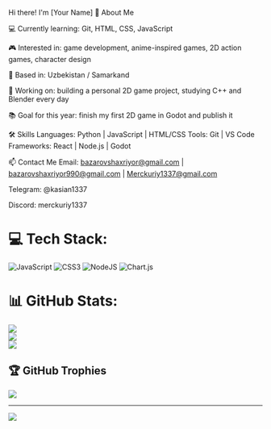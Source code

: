 Hi there! I'm [Your Name]
🎯 About Me

💻 Currently learning: Git, HTML, CSS, JavaScript

🎮 Interested in: game development, anime-inspired games, 2D action games, character design

📍 Based in: Uzbekistan / Samarkand

🧠 Working on: building a personal 2D game project, studying C++ and Blender every day

📚 Goal for this year: finish my first 2D game in Godot and publish it

🛠️ Skills
Languages:     Python | JavaScript | HTML/CSS
Tools:         Git | VS Code  
Frameworks:    React | Node.js | Godot

📫 Contact Me
Email: bazarovshaxriyor@gmail.com | bazarovshaxriyor990@gmail.com | Merckuriy1337@gmail.com

Telegram: @kasian1337

Discord: merckuriy1337


# 💻 Tech Stack:
![JavaScript](https://img.shields.io/badge/javascript-%23323330.svg?style=for-the-badge&logo=javascript&logoColor=%23F7DF1E) ![CSS3](https://img.shields.io/badge/css3-%231572B6.svg?style=for-the-badge&logo=css3&logoColor=white) ![NodeJS](https://img.shields.io/badge/node.js-6DA55F?style=for-the-badge&logo=node.js&logoColor=white) ![Chart.js](https://img.shields.io/badge/chart.js-F5788D.svg?style=for-the-badge&logo=chart.js&logoColor=white)
# 📊 GitHub Stats:
![](https://github-readme-stats.vercel.app/api?username=kasian1337&theme=dark&hide_border=false&include_all_commits=false&count_private=false)<br/>
![](https://nirzak-streak-stats.vercel.app/?user=kasian1337&theme=dark&hide_border=false)<br/>
![](https://github-readme-stats.vercel.app/api/top-langs/?username=kasian1337&theme=dark&hide_border=false&include_all_commits=false&count_private=false&layout=compact)

## 🏆 GitHub Trophies
![](https://github-profile-trophy.vercel.app/?username=kasian1337&theme=radical&no-frame=false&no-bg=true&margin-w=4)

---
[![](https://visitcount.itsvg.in/api?id=kasian1337&icon=0&color=0)](https://visitcount.itsvg.in)

<!-- Proudly created with GPRM ( https://gprm.itsvg.in ) -->
